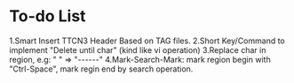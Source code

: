 
To-do List
=====

1.Smart Insert TTCN3 Header Based on TAG files.
2.Short Key/Command to implement "Delete until char" (kind like vi operation)
3.Replace char in region, e.g: "      " => "------"
4.Mark-Search-Mark: mark region begin with "Ctrl-Space", mark regin end by search operation.
